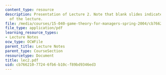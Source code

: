 ```yaml
---
content_type: resource
description: Presentation of Lecture 2. Note that blank slides indicate separate sections
  of the lecture.
file: /media/courses/15-040-game-theory-for-managers-spring-2004/cb76621077246fb6b10cf89bd9346ed3_lec2.pdf
file_type: application/pdf
learning_resource_types:
- Lecture Notes
ocw_type: OCWFile
parent_title: Lecture Notes
parent_type: CourseSection
resourcetype: Document
title: lec2.pdf
uid: cb766210-7724-6fb6-b10c-f89bd9346ed3
---
```

